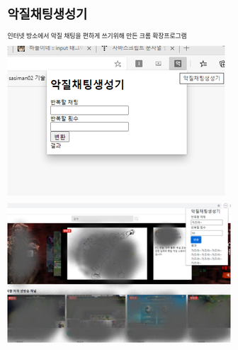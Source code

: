 # 악질채팅생성기
인터넷 방소에서 악질 채팅을 편하게 쓰기위해 만든 크롬 확장프로그램

![버전 1.0](./img/image1.png)

![버전 1.1.0](./img/image2.png)